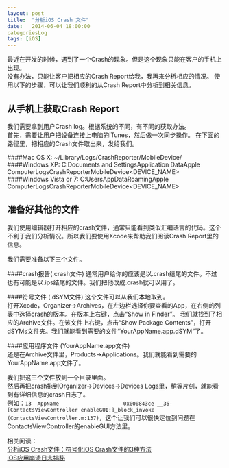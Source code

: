 ```yaml
---
layout: post  
title:  "分析iOS Crash 文件"  
date:   2014-06-04 18:00:00  
categoriesLog
tags: [iOS]
---
```


最近在开发的时候，遇到了一个Crash的现象。但是这个现象只能在客户的手机上出现。  
没有办法，只能让客户把相应的Crash Report给我，我再来分析相应的情况。
使用以下的步骤，可以让我们顺利的从Crash Report中分析到相关信息。

## 从手机上获取Crash Report
我们需要拿到用户Crash log。根据系统的不同，有不同的获取办法。  
首先，需要让用户把设备连接上电脑的iTunes，然后做一次同步操作。
在下面的路径里，把相应的Crash文件取出来，发给我们。

####Mac OS X:
~/Library/Logs/CrashReporter/MobileDevice/  
####Windows XP:
C:Documents and Settings<USERNAME>Application DataApple ComputerLogsCrashReporterMobileDevice<DEVICE_NAME>  
####Windows Vista or 7:
C:Users<USERNAME>AppDataRoamingApple ComputerLogsCrashReporterMobileDevice<DEVICE_NAME>  

## 准备好其他的文件
我们使用编辑器打开相应的crash文件，通常只能看到类似汇编语言的代码。这个不利于我们分析情况。所以我们要使用Xcode来帮助我们阅读Crash Report里的信息。  

我们需要准备以下三个文件。  

####crash报告(.crash文件)
通常用户给你的应该是以.crash结尾的文件。不过也有可能是以.ips结尾的文件。我们把他改成.crash就可以用了。  

####符号文件 (.dSYM文件)
这个文件可以从我们本地取到。  
打开Xcode，Organizer->Archives，在左边栏选择你要查看的App，在右侧的列表中选择crash的版本。在版本上右键，点击“Show in Finder”。 我们就找到了相应的Archive文件。在该文件上右键，点击“Show Package Contents”，打开dSYMs文件夹。我们就能看到需要的文件“YourAppName.app.dSYM”了。  

####应用程序文件 (YourAppName.app文件)  
还是在Archive文件里，Products->Applications。我们就能看到需要的YourAppName.app文件了。  
  
我们把这三个文件放到一个目录里面。  
然后再把crash拖到Organizer->Devices->Devices Logs里，稍等片刻，就能看到有详细信息的crash日志了。  
例如：`13  AppName                 	0x000843ce __36-[ContactsViewController enableGUI:]_block_invoke (ContactsViewController.m:137)`，这个让我们可以很快定位到问题在ContactsViewController的enableGUI方法里。  

相关阅读：  
[分析iOS Crash文件：符号化iOS Crash文件的3种方法](http://wufawei.com/2014/03/symbolicating-ios-crash-logs/)  
[iOS应用崩溃日志揭秘](http://www.raywenderlich.com/zh-hans/30818/ios%E5%BA%94%E7%94%A8%E5%B4%A9%E6%BA%83%E6%97%A5%E5%BF%97%E6%8F%AD%E7%A7%98)

